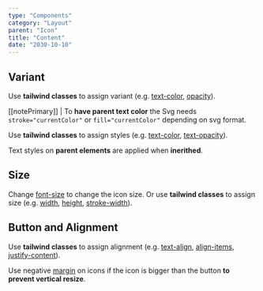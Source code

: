 ```yaml
---
type: "Components"
category: "Layout"
parent: "Icon"
title: "Content"
date: "2030-10-10"
---
```


## Variant

Use **tailwind classes** to assign variant (e.g. [text-color](https://tailwindcss.com/docs/text-color), [opacity](https://tailwindcss.com/docs/opacity)).

[[notePrimary]]
| To **have parent text color** the Svg needs `stroke="currentColor"` or `fill="currentColor"` depending on svg format.

<demo>
  <demoinline src="demos/components/icon/variant">
  </demoinline>
</demo>

Use **tailwind classes** to assign styles (e.g. [text-color](https://tailwindcss.com/docs/text-color), [text-opacity](https://tailwindcss.com/docs/text-opacity)).

Text styles on **parent elements** are applied when **inerithed**.

<demo>
  <demoinline src="demos/components/icon/variant-inverse">
  </demoinline>
</demo>

## Size

Change [font-size](https://tailwindcss.com/docs/font-size) to change the icon size. Or use **tailwind classes** to assign size (e.g. [width](https://tailwindcss.com/docs/width), [height](https://tailwindcss.com/docs/height), [stroke-width](https://tailwindcss.com/docs/stroke-width)).

<demo>
  <demoinline src="demos/components/icon/size">
  </demoinline>
</demo>

## Button and Alignment

Use **tailwind classes** to assign alignment (e.g. [text-align](https://tailwindcss.com/docs/text-align), [align-items](https://tailwindcss.com/docs/align-items), [justify-content](https://tailwindcss.com/docs/justify-content)).

<demo>
  <demoinline src="demos/components/icon/alignment">
  </demoinline>
</demo>

Use negative [margin](https://tailwindcss.com/docs/margin) on icons if the icon is bigger than the button **to prevent vertical resize**.

<demo>
  <demoinline src="demos/components/icon/button">
  </demoinline>
</demo>
